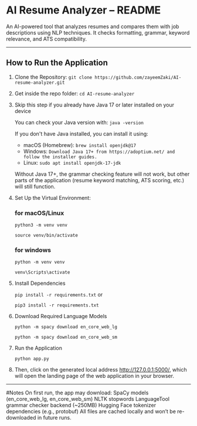 # AI Resume Analyzer – README
An AI-powered tool that analyzes resumes and compares them with job descriptions using NLP techniques. It checks formatting, grammar, keyword relevance, and ATS compatibility.

---

## How to Run the Application

1. Clone the Repository:
      `git clone https://github.com/zayeemZaki/AI-resume-analyzer.git`
2. Get inside the repo folder:
      `cd AI-resume-analyzer`

3. Skip this step if you already have Java 17 or later installed on your device 

      You can check your Java version with:
       `java -version`

      If you don't have Java installed, you can install it using:
      - macOS (Homebrew):
       `brew install openjdk@17`
      - Windows:
       `Download Java 17+ from https://adoptium.net/ and follow the installer guides.`
      - Linux:
       `sudo apt install openjdk-17-jdk`

      Without Java 17+, the grammar checking feature will not work, but other parts of the application (resume
      keyword matching, ATS scoring, etc.) will still function.
   
4. Set Up the Virtual Environment:
   ### for macOS/Linux
   `python3 -m venv venv`
   
   `source venv/bin/activate`
   
   ### for windows
   `python -m venv venv`
   
   `venv\Scripts\activate`
   
5. Install Dependencies
   
   `pip install -r requirements.txt` or
   
   `pip3 install -r requirements.txt`
7. Download Required Language Models
   
   `python -m spacy download en_core_web_lg`
   
   `python -m spacy download en_core_web_sm`
9. Run the Application

   `python app.py`
11. Then, click on the generated local address http://127.0.0.1:5000/, which will open the landing page of the web application in your browser.


---
#Notes
On first run, the app may download:
SpaCy models (en_core_web_lg, en_core_web_sm)
NLTK stopwords
LanguageTool grammar checker backend (~250MB)
Hugging Face tokenizer dependencies (e.g., protobuf)
All files are cached locally and won’t be re-downloaded in future runs.

